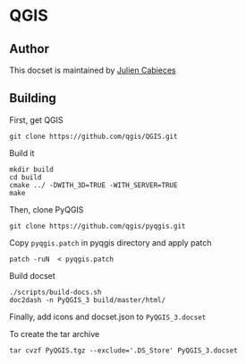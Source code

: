 QGIS
=======================

## Author

This docset is maintained by [Julien Cabieces](https://github.com/troopa81)

## Building

First, get QGIS
```shell
git clone https://github.com/qgis/QGIS.git
```

Build it
```shell
mkdir build
cd build
cmake ../ -DWITH_3D=TRUE -WITH_SERVER=TRUE
make
```

Then, clone PyQGIS

```shell
git clone https://github.com/qgis/pyqgis.git
```

Copy `pyqgis.patch` in pyqgis directory and apply patch

```shell
patch -ruN  < pyqgis.patch
```

Build docset

```shell
./scripts/build-docs.sh
doc2dash -n PyQGIS_3 build/master/html/
```
Finally, add icons and docset.json to `PyQGIS_3.docset`

To create the tar archive

```shell
tar cvzf PyQGIS.tgz --exclude='.DS_Store' PyQGIS_3.docset
```
